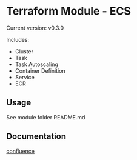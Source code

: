 # Terraform Module - ECS

Current version: v0.3.0

Includes:

* Cluster
* Task
* Task Autoscaling
* Container Definition
* Service
* ECR

## Usage

See module folder README.md

## Documentation

[confluence](https://ohpendev.atlassian.net/wiki/spaces/CCE/pages/2062320795/Terraform+Modules)
